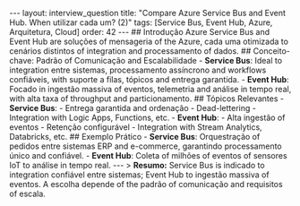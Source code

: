 --- layout: interview_question title: "Compare Azure Service Bus and Event Hub. When utilizar cada um? (2)" tags: [Service Bus, Event Hub, Azure, Arquitetura, Cloud] order: 42 --- ## Introdução Azure Service Bus and Event Hub are soluções of mensageria of the Azure, cada uma otimizada to cenários distintos of integration and processamento of dados. ## Conceito-chave: Padrão of Comunicação and Escalabilidade - **Service Bus**: Ideal to integration entre sistemas, processamento assíncrono and workflows confiáveis, with suporte a filas, tópicos and entrega garantida. - **Event Hub**: Focado in ingestão massiva of eventos, telemetria and análise in tempo real, with alta taxa of throughput and particionamento. ## Tópicos Relevantes - **Service Bus**: - Entrega garantida and ordenação - Dead-lettering - Integration with Logic Apps, Functions, etc. - **Event Hub**: - Alta ingestão of eventos - Retenção configurável - Integration with Stream Analytics, Databricks, etc. ## Exemplo Prático - **Service Bus**: Orquestração of pedidos entre sistemas ERP and e-commerce, garantindo processamento único and confiável. - **Event Hub**: Coleta of milhões of eventos of sensores IoT to análise in tempo real. --- > **Resumo:** Service Bus is indicado to integration confiável entre sistemas; Event Hub to ingestão massiva of eventos. A escolha depende of the padrão of comunicação and requisitos of escala.